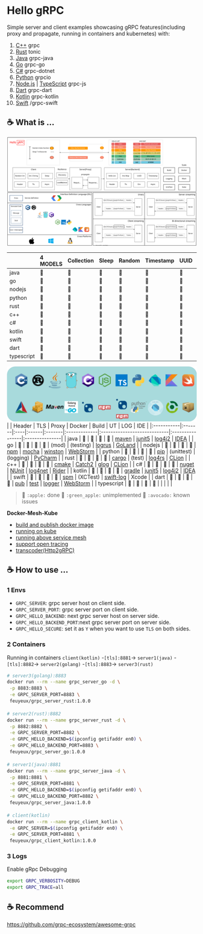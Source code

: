 # Hello gRPC

Simple server and client examples showcasing gRPC features(including proxy and propagate, running in containers and kubernetes) with:

1. [C++](hello-grpc-cpp) grpc
2. [Rust](hello-grpc-rust) tonic
3. [Java](hello-grpc-java) grpc-java
4. [Go](hello-grpc-go) grpc-go
5. [C#](hello-grpc-csharp) grpc-dotnet
6. [Python](hello-grpc-python) grpcio
7. [Node.js](hello-grpc-nodejs) | [TypeScript](hello-grpc-ts)  grpc-js
8. [Dart](hello-grpc-dart) grpc-dart
9. [Kotlin](hello-grpc-kotlin) grpc-kotlin
10. [Swift](hello-grpc-swift) /grpc-swift


## :coffee: What is ...


![grpc_diagram](diagram/hello-grpc.svg)

|            | 4 MODELS | Collection | Sleep | Random | Timestamp | UUID | Env |
|:-----------|:---------|:-----------|:------|:-------|:----------|:-----|:----|
| java       | 🍎        | 🍎          | 🍎     | 🍎      | 🍎         | 🍎    | 🍎   |
| go         | 🍎        | 🍎          | 🍎     | 🍎      | 🍎         | 🍎    | 🍎   |
| nodejs     | 🍎        | 🍎          | 🍎     | 🍎      | 🍎         | 🍎    | 🍎   |
| python     | 🍎        | 🍎          | 🍎     | 🍎      | 🍎         | 🍎    | 🍎   |
| rust       | 🍎        | 🍎          | 🍎     | 🍎      | 🍎         | 🍎    | 🍎   |
| c++        | 🍎        | 🍎          | 🍎     | 🍎      | 🍎         | 🍏    | 🍎   |
| c#         | 🍎        | 🍎          | 🍎     | 🍎      | 🍎         | 🍎    | 🍎   |
| kotlin     | 🍎        | 🍎          | 🍎     | 🍎      | 🍎         | 🍎    | 🍎   |
| swift      | 🍎        | 🍎          | 🍎     | 🍎      | 🍎         | 🍎    | 🍏   |
| dart       | 🍏        | 🍎          | 🍎     | 🍎      | 🍎         | 🍎    | 🍎   |
| typescript | 🍏        | 🍏          | 🍏     | 🍏      | 🍏         | 🍏    | 🍏   |

![build tools](diagram/build_tools.svg)
|            | Header | TLS | Proxy | Docker | Build        | UT                          | LOG             | IDE            |
|:-----------|:-------|:----|:------|:-------|:-------------|:----------------------------|:----------------|:---------------|
| java       | 🍎      | 🍎   | 🍎     | 🍎      | [maven][1]   | [junit5][2]                 | [log4j2][3]     | [IDEA][4]      |
| go         | 🍎      | 🍎   | 🍎     | 🍎      | (mod)        | (testing)                   | [logrus][5]     | [GoLand][6]    |
| nodejs     | 🍎      | 🥑   | 🍎     | 🍎      | [npm][7]     | [mocha][8]                  | [winston][9]    | [WebStorm][10] |
| python     | 🍎      | 🍎   | 🍎     | 🍎      | [pip][11]    | (unittest)                  | (logging)       | [PyCharm][12]  |
| rust       | 🍎      | 🍎   | 🍎     | 🍎      | [cargo][13]  | (test)                      | [log4rs][14]    | [CLion][15]    |
| c++        | 🍎      | 🍎   | 🍎     | 🍎      | [cmake][16]  | [Catch2][24]                | [glog][17]      | [CLion][15]    |
| c#         | 🍎      | 🍎   | 🍎     | 🍎      | [nuget][18]  | [NUnit](https://nunit.org/) | [log4net][19]   | [Rider][20]    |
| kotlin     | 🍎      | 🍎   | 🍎     | 🍎      | [gradle][21] | [junit5][2]                 | [log4j2][3]     | [IDEA][4]      |
| swift      | 🍏      | 🍏   | 🍏     | 🍏      | [spm][22]    | (XCTest)                    | [swift-log][23] | Xcode          |
| dart       | 🍏      | 🍏   | 🍏     | 🍏      | [pub][25]    | [test][27]                  | [logger][26]    | [WebStorm][10] |
| typescript | 🍏      | 🍏   | 🍏     | 🍏      |              |                             |                 |                |
> 🍎 `:apple:` done 
> 🍏 `:green_apple:` unimplemented
> 🥑 `:avocado:` known issues

**Docker-Mesh-Kube**

- [build and publish docker image](docker/README.md)
- [running on kube](k8s/kube)
- [running above service mesh](k8s/mesh)
- [support open tracing](k8s/tracing)
- [transcoder(Http2gRPC)](k8s/transcoder)

## :coffee: How to use ...

### 1 Envs

- `GRPC_SERVER`: grpc server host on client side.
- `GRPC_SERVER_PORT`: grpc server port on client side.
- `GRPC_HELLO_BACKEND`: next grpc server host on server side.
- `GRPC_HELLO_BACKEND_PORT`:next grpc server port on server side.
- `GRPC_HELLO_SECURE`: set it as `Y` when you want to use `TLS` on both sides.

### 2 Containers

Running in containers
`client(kotlin)` -`[tls]:8881`-> `server1(java)` -`[tls]:8882`-> `server2(golang)` -`[tls]:8883`-> `server3(rust)`

```bash
# server3(golang):8883
docker run --rm --name grpc_server_go -d \
 -p 8883:8883 \
 -e GRPC_SERVER_PORT=8883 \
 feuyeux/grpc_server_rust:1.0.0

# server2(rust):8882
docker run --rm --name grpc_server_rust -d \
 -p 8882:8882 \
 -e GRPC_SERVER_PORT=8882 \
 -e GRPC_HELLO_BACKEND=$(ipconfig getifaddr en0) \
 -e GRPC_HELLO_BACKEND_PORT=8883 \
 feuyeux/grpc_server_go:1.0.0

# server1(java):8881
docker run --rm --name grpc_server_java -d \
 -p 8881:8881 \
 -e GRPC_SERVER_PORT=8881 \
 -e GRPC_HELLO_BACKEND=$(ipconfig getifaddr en0) \
 -e GRPC_HELLO_BACKEND_PORT=8882 \
 feuyeux/grpc_server_java:1.0.0

# client(kotlin)
docker run --rm --name grpc_client_kotlin \
 -e GRPC_SERVER=$(ipconfig getifaddr en0) \
 -e GRPC_SERVER_PORT=8881 \
 feuyeux/grpc_client_kotlin:1.0.0
```

### 3 Logs

Enable gRpc Debugging

```bash
export GRPC_VERBOSITY=DEBUG
export GRPC_TRACE=all
```

## :coffee: Recommend

<https://github.com/grpc-ecosystem/awesome-grpc>

[1]: <https://maven.apache.org/>
[2]: <https://junit.org/junit5/>
[3]: <https://logging.apache.org/log4j>
[4]: <https://www.jetbrains.com/idea/>
[5]: <https://github.com/sirupsen/logrus>
[6]: <https://www.jetbrains.com/go/>
[7]: <https://www.npmjs.com/>
[8]: <https://www.npmjs.com/package/mocha>
[9]: <https://www.npmjs.com/package/winston>
[10]: <https://www.jetbrains.com/webstorm/>
[11]: <https://pypi.org/project/pip/>
[12]: <https://www.jetbrains.com/pycharm/>
[13]: <https://doc.rust-lang.org/cargo/>
[14]: <https://docs.rs/log4rs>
[15]: <https://www.jetbrains.com/clion/>
[16]: <https://cmake.org/>
[17]: <https://github.com/google/glog>
[18]: <https://www.nuget.org/>
[19]: <https://logging.apache.org/log>
[20]: <https://www.jetbrains.com/rider/>
[21]: <https://gradle.org/>
[22]: <https://www.swift.org/package-manager/>
[23]: <https://github.com/apple/swift-log>
[24]: <https://github.com/catchorg/Catch2>
[25]: <https://dart.dev/guides/packages>
[26]: <https://pub.dev/packages/logger>
[27]: <https://pub.dev/packages/test>